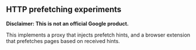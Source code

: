 ## HTTP prefetching experiments
**Disclaimer: This is not an official Google product.**

This implements a proxy that injects prefetch hints, and a browser extension
that prefetches pages based on received hints.
